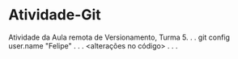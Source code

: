 # Atividade-Git
Atividade da Aula remota de Versionamento, Turma 5.
.
.
git config user.name "Felipe"
.
.
.
<alterações no código>
.
.
.


